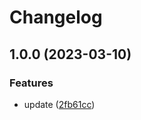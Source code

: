 # Changelog

## 1.0.0 (2023-03-10)


### Features

* update ([2fb61cc](https://github.com/School-of-Website-Engineering/CRM-Vue/commit/2fb61cc8b1ea9c1b670c678995d1d586397b4af4))
